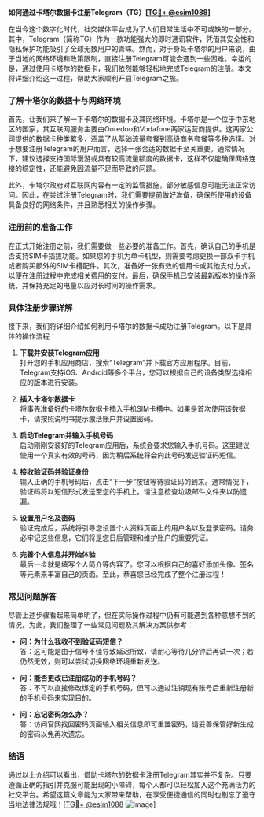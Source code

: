 **如何通过卡塔尔数据卡注册Telegram（TG）[[TG💪+ @esim1088](https://t.me/s/esim1088)]**

在当今这个数字化时代，社交媒体平台成为了人们日常生活中不可或缺的一部分。其中，Telegram（简称TG）作为一款功能强大的即时通讯软件，凭借其安全性和隐私保护功能吸引了全球无数用户的青睐。然而，对于身处卡塔尔的用户来说，由于当地的网络环境和政策限制，直接注册Telegram可能会遇到一些困难。幸运的是，通过使用卡塔尔的数据卡，我们依然能够轻松地完成Telegram的注册。本文将详细介绍这一过程，帮助大家顺利开启Telegram之旅。

### 了解卡塔尔的数据卡与网络环境

首先，让我们来了解一下卡塔尔的数据卡及其网络环境。卡塔尔是一个位于中东地区的国家，其互联网服务主要由Ooredoo和Vodafone两家运营商提供。这两家公司提供的数据卡种类繁多，涵盖了从基础流量套餐到高级商务套餐等多种选择。对于想要注册Telegram的用户而言，选择一张合适的数据卡至关重要。通常情况下，建议选择支持国际漫游或具有较高流量额度的数据卡，这样不仅能确保网络连接的稳定性，还能避免因流量不足而导致的问题。

此外，卡塔尔政府对互联网内容有一定的监管措施，部分敏感信息可能无法正常访问。因此，在尝试注册Telegram时，我们需要提前做好准备，确保所使用的设备具备良好的网络条件，并且熟悉相关的操作步骤。

### 注册前的准备工作

在正式开始注册之前，我们需要做一些必要的准备工作。首先，确认自己的手机是否支持SIM卡插拔功能。如果您的手机为单卡机型，则需要考虑更换一部双卡手机或者购买额外的SIM卡槽配件。其次，准备好一张有效的信用卡或其他支付方式，以便在注册过程中完成相关费用的支付。最后，确保手机已安装最新版本的操作系统，并保持充足的电量以应对长时间的操作需求。

### 具体注册步骤详解

接下来，我们将详细介绍如何利用卡塔尔的数据卡成功注册Telegram。以下是具体的操作流程：

1. **下载并安装Telegram应用**  
   打开您的手机应用商店，搜索“Telegram”并下载官方应用程序。目前，Telegram支持iOS、Android等多个平台，您可以根据自己的设备类型选择相应的版本进行安装。

2. **插入卡塔尔数据卡**  
   将事先准备好的卡塔尔数据卡插入手机SIM卡槽中。如果是首次使用该数据卡，请按照说明书提示激活账户并设置密码。

3. **启动Telegram并输入手机号码**  
   启动刚刚安装好的Telegram应用后，系统会要求您输入手机号码。这里建议使用一个真实有效的号码，因为稍后系统将会向此号码发送验证码短信。

4. **接收验证码并验证身份**  
   输入正确的手机号码后，点击“下一步”按钮等待验证码的到来。通常情况下，验证码将以短信形式发送至您的手机上。请注意检查垃圾邮件文件夹以防遗漏。

5. **设置用户名及密码**  
   验证完成后，系统将引导您设置个人资料页面上的用户名以及登录密码。请务必牢记这些信息，它们将是您日后管理和维护账户的重要凭证。

6. **完善个人信息并开始体验**  
   最后一步就是填写个人简介等内容了。您可以根据自己的喜好添加头像、签名等元素来丰富自己的页面。至此，恭喜您已经完成了整个注册过程！

### 常见问题解答

尽管上述步骤看起来简单明了，但在实际操作过程中仍有可能遇到各种意想不到的情况。为此，我们整理了一些常见问题及其解决方案供参考：

- **问：为什么我收不到验证码短信？**  
  答：这可能是由于信号不佳导致延迟所致，请耐心等待几分钟后再试一次；若仍然无效，则可以尝试切换网络环境重新发送。

- **问：能否更改已注册成功的手机号码？**  
  答：不可以直接修改绑定的手机号码，但可以通过注销现有账号后重新注册新的手机号码来实现目的。

- **问：忘记密码怎么办？**  
  答：访问官网找回密码页面输入相关信息即可重置密码，请妥善保管好新生成的密码以免再次遗忘。

### 结语

通过以上介绍可以看出，借助卡塔尔的数据卡注册Telegram其实并不复杂。只要遵循正确的指引并克服可能出现的小障碍，每个人都可以轻松加入这个充满活力的社交平台。希望这篇文章能为大家带来帮助，在享受便捷通信的同时也别忘了遵守当地法律法规哦！[[TG💪+ @esim1088](https://t.me/s/esim1088) ![Image](https://i.postimg.cc/4NQfJmqS/Snipaste-2025-05-13-00-14-12.png)]